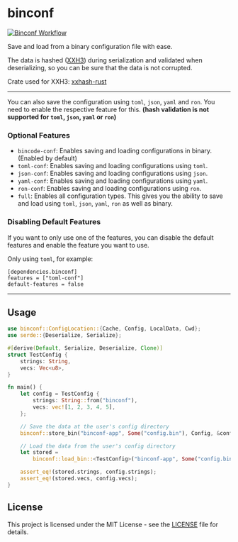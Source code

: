 # binconf

[![Binconf Workflow](https://github.com/OLoKo64/binconf/actions/workflows/rust.yml/badge.svg)](https://github.com/OLoKo64/binconf/actions/workflows/rust.yml)

Save and load from a binary configuration file with ease.

The data is hashed ([XXH3](https://github.com/Cyan4973/xxHash)) during serialization and validated when deserializing, so you can be sure that the data is not corrupted.

Crate used for XXH3: [xxhash-rust](https://crates.io/crates/xxhash-rust)

---

You can also save the configuration using `toml`, `json`, `yaml` and `ron`. You need to enable the respective feature for this. **(hash validation is not supported for `toml`, `json`, `yaml` or `ron`)**

### Optional Features

- `bincode-conf`: Enables saving and loading configurations in binary. (Enabled by default)
- `toml-conf`: Enables saving and loading configurations using `toml`.
- `json-conf`: Enables saving and loading configurations using `json`.
- `yaml-conf`: Enables saving and loading configurations using `yaml`.
- `ron-conf`: Enables saving and loading configurations using `ron`.
- `full`: Enables all configuration types. This gives you the ability to save and load using `toml`, `json`, `yaml`, `ron` as well as binary.

### Disabling Default Features

If you want to only use one of the features, you can disable the default features and enable the feature you want to use.

Only using `toml`, for example:

```
[dependencies.binconf]
features = ["toml-conf"]
default-features = false
```

---

## Usage

```rust
use binconf::ConfigLocation::{Cache, Config, LocalData, Cwd};
use serde::{Deserialize, Serialize};

#[derive(Default, Serialize, Deserialize, Clone)]
struct TestConfig {
    strings: String,
    vecs: Vec<u8>,
}

fn main() {
    let config = TestConfig {
        strings: String::from("binconf"),
        vecs: vec![1, 2, 3, 4, 5],
    };

    // Save the data at the user's config directory
    binconf::store_bin("binconf-app", Some("config.bin"), Config, &config).unwrap();

    // Load the data from the user's config directory
    let stored =
        binconf::load_bin::<TestConfig>("binconf-app", Some("config.bin"), Config, false).unwrap();

    assert_eq!(stored.strings, config.strings);
    assert_eq!(stored.vecs, config.vecs);
}
```

## License

This project is licensed under the MIT License - see the [LICENSE](LICENSE) file for details.
